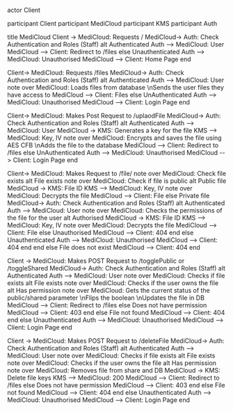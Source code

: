 actor Client

participant Client
participant MediCloud
participant KMS
participant Auth

title MediCloud
Client -> MediCloud: Requests /
MediCloud-> Auth: Check Authentication and Roles (Staff)
alt Authenticated
Auth --> MediCloud: User
MediCloud --> Client: Redirect to /files
else Unauthenticated
Auth --> MediCloud: Unauthorised
MediCloud --> Client: Home Page
end

Client-> MediCloud: Requests /files
MediCloud-> Auth: Check Authentication and Roles (Staff)
alt Authenticated
Auth --> MediCloud: User
note over MediCloud: Loads files from database \nSends the user files they have access to
MediCloud --> Client: Files
else UnAuthenticated
Auth --> MediCloud: Unauthorised
MediCloud --> Client: Login Page
end

Client-> MediCloud: Makes Post Request to /uplaodFile
MediCloud-> Auth: Check Authentication and Roles (Staff)
alt Authenticated
Auth --> MediCloud: User
MediCloud -> KMS: Generates a key for the file
KMS --> MediCloud: Key, IV
note over MediCloud: Encrypts and saves the file using AES CFB \nAdds the file to the database
MediCloud --> Client: Redirect to /files
else UnAuthenticated
Auth --> MediCloud: Unauthorised
MediCloud --> Client: Login Page
end

Client-> MediCloud: Makes Request to /file/<id>
note over MediCloud: Check file exists
alt File exists
note over MediCloud: Check if file is public
alt Public file
MediCloud -> KMS: File ID
KMS --> MediCloud: Key, IV
note over MediCloud: Decrypts the file
MediCloud --> Client: File
else Private file
MediCloud-> Auth: Check Authentication and Roles (Staff)
alt Authenticated
Auth --> MediCloud: User
note over MediCloud: Checks the permissions of the file for the user
alt Authorised
MediCloud -> KMS: File ID
KMS --> MediCloud: Key, IV
note over MediCloud: Decrypts the file
MediCloud --> Client: File
else Unauthorised
MediCloud --> Client: 404
end
else Unauthenticated
Auth --> MediCloud: Unauthorised
MediCloud --> Client: 404
end
end
else File does not exist
MediCloud --> Client: 404
end

Client -> MediCloud: Makes POST Request to /togglePublic or /toggleShared
MediCloud-> Auth: Check Authentication and Roles (Staff)
alt Authenticated
Auth --> MediCloud: User
note over MediCloud: Checks if file exists
alt File exists
note over MediCloud: Checks if the user owns the file
alt Has permission
note over MediCloud: Gets the current status of the public/shared parameter \nFlips the boolean \nUpdates the file in DB
MediCloud --> Client: Redirect to /files
else Does not have permission
MediCloud --> Client: 403
end
else File not found
MediCloud --> Client: 404
end
else Unauthenticated
Auth --> MediCloud: Unauthorised
MediCloud --> Client: Login Page
end

Client -> MediCloud: Makes POST Request to /deleteFile
MediCloud-> Auth: Check Authentication and Roles (Staff)
alt Authenticated
Auth --> MediCloud: User
note over MediCloud: Checks if file exists
alt File exists
note over MediCloud: Checks if the user owns the file
alt Has permission
note over MediCloud: Removes file from share and DB
MediCloud -> KMS: Delete file keys
KMS --> MediCloud: 200
MediCloud --> Client: Redirect to /files
else Does not have permission
MediCloud --> Client: 403
end
else File not found
MediCloud --> Client: 404
end
else Unauthenticated
Auth --> MediCloud: Unauthorised
MediCloud --> Client: Login Page
end
